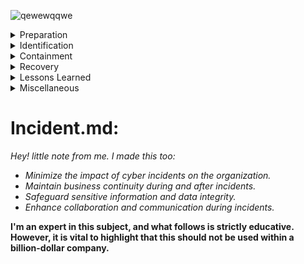 ![qewewqqwe](https://github.com/hunterjreid/Incident.md/assets/62681404/ce3fc515-0a28-4912-ab71-c95357fa7ad5)


<details>
  <summary>Preparation</summary>
  
  ## 3. Incident Response Team (IRT) Formation:
  Identify key stakeholders who will compose the IRT, including IT personnel, security experts, legal representatives, communications experts, and executive leadership. Define the roles and responsibilities of each team member. Outline a clear chain of command and escalation procedures.

  ## 4. Pre-Incident Preparations:
  Conduct a comprehensive risk assessment to identify potential threats and vulnerabilities. Develop an incident classification scheme to categorize incidents based on severity and impact. Establish communication protocols for the IRT, including notification channels and response timeframes.

</details>

<details>
  <summary>Identification</summary>

  ## 5. Incident Detection and Reporting:
  Describe methods for detecting incidents, such as intrusion detection systems, anomaly detection, and employee reporting. Outline the process for reporting incidents to the IRT, including necessary information to include in reports.

</details>

<details>
  <summary>Containment</summary>
  
  ## 6. Incident Triage and Initial Response:
  Detail the initial response steps to take once an incident is reported. Provide guidance on assessing the scope, impact, and severity of the incident. Determine whether the incident requires escalation or can be handled internally.

  ## 7. Incident Containment and Eradication:
  Describe procedures for isolating affected systems, networks, or assets to prevent further spread. Provide guidelines for conducting a thorough analysis of the incident's source and cause. Outline steps to eradicate the threat and ensure all affected systems are clean.

</details>

<details>
  <summary>Recovery</summary>

  ## 8. Communication and Collaboration:
  Define communication strategies both internally and externally, including notifying affected parties, stakeholders, and regulatory authorities. Detail how the IRT will collaborate with other departments, such as legal, PR, and HR, to manage the incident effectively.

  ## 9. Recovery and Restoration:
  Provide steps for restoring affected systems, data, and services to normal operation. Highlight the importance of testing systems for vulnerabilities before restoring them to production. Address the process for validating successful recovery and monitoring for any potential reoccurrences.

</details>

<details>
  <summary>Lessons Learned</summary>

  ## 10. Post-Incident Review and Analysis:
  Detail the process of conducting a comprehensive post-incident review. Encourage an open discussion among the IRT members to assess the incident response effectiveness and identify areas for improvement. Emphasize the documentation of lessons learned and updating the incident response plan accordingly.

  ## 11. Training and Awareness:
  Outline a plan for regularly training and educating employees on incident response procedures. Highlight the importance of ongoing awareness campaigns to keep employees informed about potential threats and their roles in incident response.

</details>

<details>
  <summary>Miscellaneous</summary>

  ## 12. Plan Maintenance and Testing:
  Specify the frequency for reviewing and updating the incident response plan to reflect changes in technology, threats, and organizational structure. Define a schedule for conducting tabletop exercises and simulations to test the effectiveness of the plan and IRT members' readiness.

  ## 13. Legal and Compliance Considerations:
  Address legal requirements and compliance obligations, such as data breach notification laws and industry regulations. Outline the role of legal counsel in incident response, including preserving evidence and handling potential legal actions.

  ## 14. Resources and Tools:
  Provide a list of recommended resources, such as incident response playbooks, reference materials, and online courses for continuous learning. Identify tools that can aid in incident detection, response, and recovery, such as cybersecurity software and communication platforms.

</details>



<H1>Incident.md:</H1> 

*Hey! little note from me. I made this too:*
- *Minimize the impact of cyber incidents on the organization.*
- *Maintain business continuity during and after incidents.*
- *Safeguard sensitive information and data integrity.*
- *Enhance collaboration and communication during incidents.*

**I'm an expert in this subject, and what follows is strictly educative. However, it is vital to highlight that this should not be used within a billion-dollar company.**

